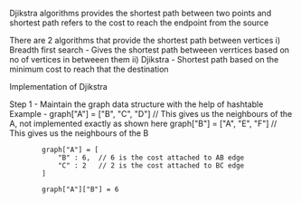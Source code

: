 Djikstra algorithms provides the shortest path between two points and shortest path refers to the 
cost to reach the endpoint from the source

There are 2 algorithms that provide the shortest path between vertices
i) Breadth first search -
                        Gives the shortest path betweeen verrtices based on no of vertices in betweeen them 
ii) Djikstra - 
                Shortest path based on the minimum cost to reach that the destination 



Implementation of Djikstra

Step 1 - Maintain the graph data structure with the help of hashtable
        Example - 
            graph["A"] = ["B", "C", "D"] // This gives us the neighbours of the A, not implemented exactly as shown here 
            graph["B"] = ["A", "E", "F"] // This gives us the neighbours of the B

            graph["A"] = [
                "B" : 6,  // 6 is the cost attached to AB edge
                "C" : 2   // 2 is the cost attached to BC edge
            ]

            graph["A"]["B"] = 6

